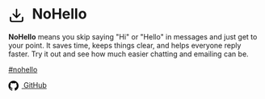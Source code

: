  
# <svg xmlns="http://www.w3.org/2000/svg" width="32" height="32" aria-label="NoHello logo" viewBox="0 0 24 24" fill="none" stroke="black" stroke-width="2" stroke-linecap="round" stroke-linejoin="round" style="vertical-align: middle; margin-right: 8px;"><path d="M21 15v4a2 2 0 0 1-2 2H5a2 2 0 0 1-2-2v-4"/><polyline points="7 10 12 15 17 10"/><line x1="12" y1="15" x2="12" y2="3"/></svg> NoHello

**NoHello** means you skip saying "Hi" or "Hello" in messages and just get to your point. It saves time, keeps things clear, and helps everyone reply faster. Try it out and see how much easier chatting and emailing can be.

[#nohello](https://twitter.com/hashtag/noHello)

[<svg xmlns="http://www.w3.org/2000/svg" width="20" height="20" aria-label="GitHub logo" viewBox="0 0 24 24" fill="black" style="vertical-align: middle; margin-right: 6px;"><path d="M12 0C5.37 0 0 5.37 0 12c0 5.3 3.438 9.8 8.205 11.385.6.113.82-.26.82-.577v-2.234c-3.338.726-4.033-1.416-4.033-1.416-.546-1.387-1.333-1.756-1.333-1.756-1.09-.745.083-.73.083-.73 1.205.085 1.84 1.236 1.84 1.236 1.07 1.834 2.807 1.304 3.492.997.108-.775.418-1.305.76-1.605-2.665-.3-5.466-1.332-5.466-5.93 0-1.31.467-2.38 1.235-3.22-.123-.303-.535-1.523.117-3.176 0 0 1.008-.322 3.3 1.23a11.5 11.5 0 0 1 3.003-.404c1.02.005 2.045.138 3.003.404 2.29-1.552 3.295-1.23 3.295-1.23.655 1.653.243 2.873.12 3.176.77.84 1.233 1.91 1.233 3.22 0 4.61-2.805 5.625-5.475 5.92.43.37.823 1.096.823 2.21v3.285c0 .32.218.694.825.576C20.565 21.796 24 17.297 24 12c0-6.63-5.37-12-12-12z"/></svg> GitHub](https://github.com/karadhub)
